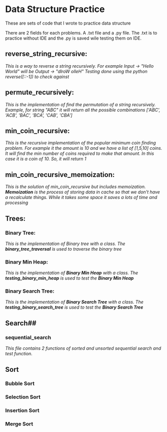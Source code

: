 # Data Structure Practice
These are sets of code that I wrote to practice data structure

There are 2 fields for each problems. A .txt file and a .py file. The .txt is to practice without IDE and the .py is saved wile testing them on IDE. 

## reverse_string_recursive: ##
_This is a way to reverse a string recursively. For example Input -> "Hello World" will be Output -> "dlroW olleH"
Testing done using the python reverse([::-1]) to check against_


## permute_recursively: ##
_This is the implementation of find the permutation of a string recursively. Example, for string "ABC" it will return all the possible combinations ['ABC', 'ACB', 'BAC', 'BCA', 'CAB', 'CBA']_

## min_coin_recursive: ##
_This is the recursive implementation of the popular minimum coin finding problem. For example it the amount is 10 and we have a list of [1,5,10] coins. It will find the min number of coins required to make that amount. In this case it is a coin of 10. So, it will return 1_

## min_coin_recursive_memoization: ##
_This is the solution of min_coin_recursive but includes memoization. __Memoization__ is the process of storing data in cache so that we don't have a recalculate things. While it takes some space it saves a lots of time and processing_


## Trees: ##
### Binary Tree: ###
_This is the implementation of Binary tree with a class. The __binary_tree_traversal__ is used to traverse the binary tree_

### Binary Min Heap: ###
_This is the implementation of __Binary Min Heap__ with a class. The __testing_binary_min_heap__ is used to test the __Binary Min Heap___

### Binary Search Tree: ###
_This is the implementation of __Binary Search Tree__ with a class. The __testing_binary_search_tree__ is used to test the __Binary Search Tree___

## Search##

### sequential_search ###
_This file contains 2 functions of sorted and unsorted sequential search and test function._

## Sort ##
### Bubble Sort ###
### Selection Sort ###
### Insertion Sort ###
### Merge Sort ###

